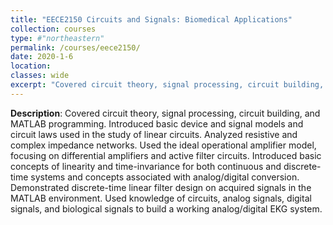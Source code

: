 ```yaml
---
title: "EECE2150 Circuits and Signals: Biomedical Applications"
collection: courses
type: #"northeastern"
permalink: /courses/eece2150/ 
date: 2020-1-6
location: 
classes: wide
excerpt: "Covered circuit theory, signal processing, circuit building, and MATLAB programming."
---
```


**Description**: Covered circuit theory, signal processing, circuit building, and MATLAB programming. Introduced basic device and signal models and circuit laws used in the study of linear circuits. Analyzed resistive and complex impedance networks. Used the ideal operational amplifier model, focusing on differential amplifiers and active filter circuits. Introduced basic concepts of linearity and time-invariance for both continuous and discrete-time systems and concepts associated with analog/digital conversion. Demonstrated discrete-time linear filter design on acquired signals in the MATLAB environment. Used knowledge of circuits, analog signals, digital signals, and biological signals to build a working analog/digital EKG system.